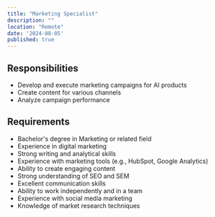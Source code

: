 ```yaml
---
title: "Marketing Specialist"
description: ""
location: "Remote"
date: '2024-08-05'
published: true
---
```


## Responsibilities
- Develop and execute marketing campaigns for AI products
- Create content for various channels
- Analyze campaign performance

## Requirements
- Bachelor's degree in Marketing or related field
- Experience in digital marketing
- Strong writing and analytical skills
- Experience with marketing tools (e.g., HubSpot, Google Analytics)
- Ability to create engaging content
- Strong understanding of SEO and SEM
- Excellent communication skills
- Ability to work independently and in a team
- Experience with social media marketing
- Knowledge of market research techniques